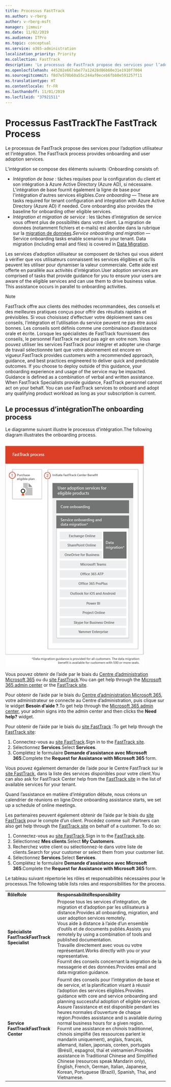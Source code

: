 ```yaml
---
title: Processus FastTrack
ms.author: v-rberg
author: v-rberg-msft
manager: jimmuir
ms.date: 11/02/2019
ms.audience: ITPro
ms.topic: conceptual
ms.service: o365-administration
localization_priority: Priority
ms.collection: FastTrack
description: 'Le processus de FastTrack propose des services pour l’adoption utilisateur et l’intégration. '
ms.openlocfilehash: 445202e667abe77a12428d86b60e31e1910f7004
ms.sourcegitcommit: f8d7e570b60a55c244af0eceb6fbb0e591257f11
ms.translationtype: HT
ms.contentlocale: fr-FR
ms.lasthandoff: 11/01/2019
ms.locfileid: "37921511"
---
```

# <a name="the-fasttrack-process"></a><span data-ttu-id="67b75-103">Processus FastTrack</span><span class="sxs-lookup"><span data-stu-id="67b75-103">The FastTrack Process</span></span>

<span data-ttu-id="67b75-104">Le processus de FastTrack propose des services pour l’adoption utilisateur et l’intégration. </span><span class="sxs-lookup"><span data-stu-id="67b75-104">The FastTrack process provides onboarding and user adoption services.</span></span> 
  
<span data-ttu-id="67b75-105">L’intégration se compose des éléments suivants :</span><span class="sxs-lookup"><span data-stu-id="67b75-105">Onboarding consists of:</span></span>
  
- <span data-ttu-id="67b75-p101">*Intégration de base* : tâches requises pour la configuration du client et son intégration à Azure Active Directory (Azure AD), si nécessaire. L'intégration de base fournit également la ligne de base pour l'intégration d'autres services éligibles.</span><span class="sxs-lookup"><span data-stu-id="67b75-p101">*Core onboarding* — These are tasks required for tenant configuration and integration with Azure Active Directory (Azure AD) if needed. Core onboarding also provides the baseline for onboarding other eligible services.</span></span> 
- <span data-ttu-id="67b75-p102">*Intégration et migration de service* : les tâches d’intégration de service vous offrent plus de possibilités dans votre client. La migration de données (notamment fichiers et e-mails) est abordée dans la rubrique sur la [migration de données](O365-data-migration.md).</span><span class="sxs-lookup"><span data-stu-id="67b75-p102">*Service onboarding and migration* — Service onboarding tasks enable scenarios in your tenant. Data migration (including email and files) is covered in [Data Migration](O365-data-migration.md).</span></span> 
    
<span data-ttu-id="67b75-p103">Les services d’adoption utilisateur se composent de tâches qui vous aident à vérifier que vos utilisateurs connaissent les services éligibles et qu’ils peuvent les utiliser pour dynamiser la valeur commerciale. Cette aide est offerte en parallèle aux activités d’intégration.</span><span class="sxs-lookup"><span data-stu-id="67b75-p103">User adoption services are comprised of tasks that provide guidance for you to ensure your users are aware of the eligible services and can use them to drive business value. This assistance occurs in parallel to onboarding activities.</span></span>
  
> [!NOTE]
> <span data-ttu-id="67b75-p104">FastTrack offre aux clients des méthodes recommandées, des conseils et des meilleures pratiques conçus pour offrir des résultats rapides et prévisibles. Si vous choisissez d’effectuer votre déploiement sans ces conseils, l’intégration et l’utilisation du service peuvent ne pas être aussi bonnes. Les conseils sont définis comme une combinaison d’assistance orale et écrite. Lorsque les spécialistes de FastTrack fournissent des conseils, le personnel FastTrack ne peut pas agir en votre nom. Vous pouvez utiliser les services FastTrack pour intégrer et adopter une charge de travail sélectionnée tant que votre abonnement est encore en vigueur.</span><span class="sxs-lookup"><span data-stu-id="67b75-p104">FastTrack provides customers with a recommended approach, guidance, and best practices engineered to deliver quick and predictable outcomes. If you choose to deploy outside of this guidance, your onboarding experience and usage of the service may be impacted. Guidance is defined as a combination of verbal and written assistance. When FastTrack Specialists provide guidance, FastTrack personnel cannot act on your behalf. You can use FastTrack services to onboard and adopt any qualifying product workload as long as your subscription is current.</span></span> 
  
## <a name="the-onboarding-process"></a><span data-ttu-id="67b75-117">Le processus d’intégration</span><span class="sxs-lookup"><span data-stu-id="67b75-117">The onboarding process</span></span>

<span data-ttu-id="67b75-118">Le diagramme suivant illustre le processus d’intégration.</span><span class="sxs-lookup"><span data-stu-id="67b75-118">The following diagram illustrates the onboarding process.</span></span>
  
![Chronologie pour l’utilisation du service d’intégration](media/O365-Onboarding-Timeline.png)
  
<span data-ttu-id="67b75-120">Vous pouvez obtenir de l’aide par le biais du [Centre d’administration Microsoft 365](https://go.microsoft.com/fwlink/?linkid=2032704) ou du [site FastTrack](https://go.microsoft.com/fwlink/?linkid=780698).</span><span class="sxs-lookup"><span data-stu-id="67b75-120">You can get help through the [Microsoft 365 admin center](https://go.microsoft.com/fwlink/?linkid=2032704) or the [FastTrack site](https://go.microsoft.com/fwlink/?linkid=780698).</span></span> 

<span data-ttu-id="67b75-121">Pour obtenir de l’aide par le biais du [Centre d’administration Microsoft 365](https://go.microsoft.com/fwlink/?linkid=2032704), votre administrateur se connecte au Centre d’administration, puis clique sur le widget **Besoin d’aide ?**.</span><span class="sxs-lookup"><span data-stu-id="67b75-121">To get help through the [Microsoft 365 admin center](https://go.microsoft.com/fwlink/?linkid=2032704), your admin signs into the admin center and then clicks the **Need help?** widget.</span></span> 

<span data-ttu-id="67b75-122">Pour obtenir de l’aide par le biais du [site FastTrack](https://go.microsoft.com/fwlink/?linkid=780698) :</span><span class="sxs-lookup"><span data-stu-id="67b75-122">To get help through the [FastTrack site](https://go.microsoft.com/fwlink/?linkid=780698):</span></span> 
1.  <span data-ttu-id="67b75-123">Connectez-vous au [site FastTrack](https://go.microsoft.com/fwlink/?linkid=780698).</span><span class="sxs-lookup"><span data-stu-id="67b75-123">Sign in to the [FastTrack site](https://go.microsoft.com/fwlink/?linkid=780698).</span></span> 
2.  <span data-ttu-id="67b75-124">Sélectionnez **Services**.</span><span class="sxs-lookup"><span data-stu-id="67b75-124">Select **Services**.</span></span>
3.  <span data-ttu-id="67b75-125">Complétez le formulaire **Demande d’assistance avec Microsoft 365**.</span><span class="sxs-lookup"><span data-stu-id="67b75-125">Complete the **Request for Assistance with Microsoft 365** form.</span></span> 
  
 <span data-ttu-id="67b75-126">Vous pouvez également demander de l’aide pour le Centre FastTrack sur le [site FastTrack](https://go.microsoft.com/fwlink/?linkid=780698), dans la liste des services disponibles pour votre client.</span><span class="sxs-lookup"><span data-stu-id="67b75-126">You can also ask for FastTrack Center help from the [FastTrack site](https://go.microsoft.com/fwlink/?linkid=780698) in the list of available services for your tenant.</span></span> 
    
 <span data-ttu-id="67b75-127">Quand l’assistance en matière d’intégration débute, nous créons un calendrier de réunions en ligne.</span><span class="sxs-lookup"><span data-stu-id="67b75-127">Once onboarding assistance starts, we set up a schedule of online meetings.</span></span>
    
<span data-ttu-id="67b75-p105">Les partenaires peuvent également obtenir de l’aide par le biais du [site FastTrack](https://go.microsoft.com/fwlink/?linkid=780698) pour le compte d’un client. Procédez comme suit :</span><span class="sxs-lookup"><span data-stu-id="67b75-p105">Partners can also get help through the [FastTrack site](https://go.microsoft.com/fwlink/?linkid=780698) on behalf of a customer. To do so:</span></span>
1.  <span data-ttu-id="67b75-130">Connectez-vous au [site FastTrack](https://go.microsoft.com/fwlink/?linkid=780698).</span><span class="sxs-lookup"><span data-stu-id="67b75-130">Sign in to the [FastTrack site](https://go.microsoft.com/fwlink/?linkid=780698).</span></span> 
2.  <span data-ttu-id="67b75-131">Sélectionnez **Mes clients**.</span><span class="sxs-lookup"><span data-stu-id="67b75-131">Select **My Customers**.</span></span>
3.  <span data-ttu-id="67b75-132">Recherchez votre client ou sélectionnez-le dans votre liste de clients.</span><span class="sxs-lookup"><span data-stu-id="67b75-132">Search for your customer or select them from your customer list.</span></span>
4.  <span data-ttu-id="67b75-133">Sélectionnez **Services**.</span><span class="sxs-lookup"><span data-stu-id="67b75-133">Select **Services**.</span></span>
5.  <span data-ttu-id="67b75-134">Complétez le formulaire **Demande d’assistance avec Microsoft 365**.</span><span class="sxs-lookup"><span data-stu-id="67b75-134">Complete the **Request for Assistance with Microsoft 365** form.</span></span> 

<span data-ttu-id="67b75-135">Le tableau suivant répertorie les rôles et responsabilités nécessaires pour le processus.</span><span class="sxs-lookup"><span data-stu-id="67b75-135">The following table lists roles and responsibilities for the process.</span></span>
    
|||
|:-----|:-----|
|<span data-ttu-id="67b75-136">**Rôle**</span><span class="sxs-lookup"><span data-stu-id="67b75-136">**Role**</span></span> <br/> |<span data-ttu-id="67b75-137">**Responsabilité**</span><span class="sxs-lookup"><span data-stu-id="67b75-137">**Responsibility**</span></span> <br/> |
|<span data-ttu-id="67b75-138">**Spécialiste FastTrack**</span><span class="sxs-lookup"><span data-stu-id="67b75-138">**FastTrack Specialist**</span></span> <br/> |<span data-ttu-id="67b75-139">Propose tous les services d’intégration, de migration et d’adoption par les utilisateurs à distance.</span><span class="sxs-lookup"><span data-stu-id="67b75-139">Provides all onboarding, migration, and user adoption services remotely.</span></span>  <br/> <span data-ttu-id="67b75-140">Vous aide à distance à l’aide d’un ensemble d’outils et de documents publiés.</span><span class="sxs-lookup"><span data-stu-id="67b75-140">Assists you remotely by using a combination of tools and published documentation.</span></span> <br/> <span data-ttu-id="67b75-141">Travaille directement avec vous ou votre représentant.</span><span class="sxs-lookup"><span data-stu-id="67b75-141">Works directly with you or your representative.</span></span> <br/> <span data-ttu-id="67b75-142">Fournit des conseils concernant la migration de la messagerie et des données.</span><span class="sxs-lookup"><span data-stu-id="67b75-142">Provides email and data migration guidance.</span></span>|
|<span data-ttu-id="67b75-143">**Service FastTrack**</span><span class="sxs-lookup"><span data-stu-id="67b75-143">**FastTrack Center**</span></span>  <br/> |<span data-ttu-id="67b75-144">Fournit des conseils pour l’intégration de base et de service, et la planification visant à réussir l’adoption des services éligibles.</span><span class="sxs-lookup"><span data-stu-id="67b75-144">Provides guidance with core and service onboarding and planning successful adoption of eligible services.</span></span>  <br/> <span data-ttu-id="67b75-145">Assure l’assistance et est disponible pendant les heures normales d’ouverture de chaque région.</span><span class="sxs-lookup"><span data-stu-id="67b75-145">Provides assistance and is available during normal business hours for a given region.</span></span> <br/> <span data-ttu-id="67b75-146">Fournit une assistance en chinois traditionnel, chinois simplifié (les ressources parlent le mandarin uniquement), anglais, français, allemand, italien, japonais, coréen, portugais (Brésil), espagnol, thaï et vietnamien.</span><span class="sxs-lookup"><span data-stu-id="67b75-146">Provides assistance in Traditional Chinese and Simplified Chinese (resources speak Mandarin only), English, French, German, Italian, Japanese, Korean, Portuguese (Brazil), Spanish, Thai, and Vietnamese.</span></span>|


  

